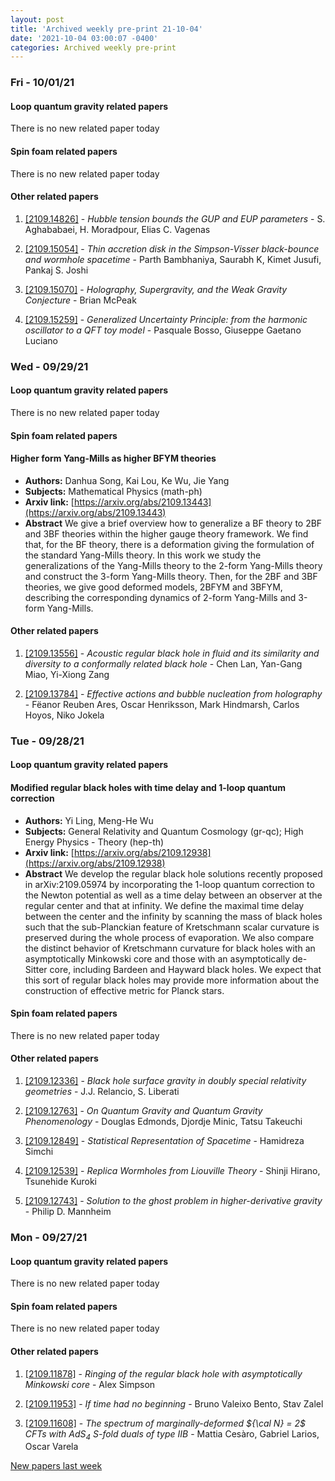 ```yaml
---
layout: post
title: 'Archived weekly pre-print 21-10-04'
date: '2021-10-04 03:00:07 -0400'
categories: Archived weekly pre-print
---
```



### Fri - 10/01/21

#### Loop quantum gravity related papers

There is no new related paper today 

#### Spin foam related papers

There is no new related paper today 



#### Other related papers

1. [[2109.14826]](https://arxiv.org/abs/2109.14826) - *Hubble tension bounds the GUP and EUP parameters* - S. Aghababaei, H. Moradpour, Elias C. Vagenas

1. [[2109.15054]](https://arxiv.org/abs/2109.15054) - *Thin accretion disk in the Simpson-Visser black-bounce and wormhole  spacetime* - Parth Bambhaniya, Saurabh K, Kimet Jusufi, Pankaj S. Joshi

1. [[2109.15070]](https://arxiv.org/abs/2109.15070) - *Holography, Supergravity, and the Weak Gravity Conjecture* - Brian McPeak

1. [[2109.15259]](https://arxiv.org/abs/2109.15259) - *Generalized Uncertainty Principle: from the harmonic oscillator to a QFT  toy model* - Pasquale Bosso, Giuseppe Gaetano Luciano



### Wed - 09/29/21

#### Loop quantum gravity related papers

There is no new related paper today 

#### Spin foam related papers

#### **Higher form Yang-Mills as higher BFYM theories**
 - **Authors:** Danhua Song, Kai Lou, Ke Wu, Jie Yang
 - **Subjects:** Mathematical Physics (math-ph)
 - **Arxiv link:** [https://arxiv.org/abs/2109.13443](https://arxiv.org/abs/2109.13443)
 - **Abstract**
 We give a brief overview how to generalize a BF theory to 2BF and 3BF theories within the higher gauge theory framework. We find that, for the BF theory, there is a deformation giving the formulation of the standard Yang-Mills theory. In this work we study the generalizations of the Yang-Mills theory to the 2-form Yang-Mills theory and construct the 3-form Yang-Mills theory. Then, for the 2BF and 3BF theories, we give good deformed models, 2BFYM and 3BFYM, describing the corresponding dynamics of 2-form Yang-Mills and 3-form Yang-Mills. 



#### Other related papers

1. [[2109.13556]](https://arxiv.org/abs/2109.13556) - *Acoustic regular black hole in fluid and its similarity and diversity to  a conformally related black hole* - Chen Lan, Yan-Gang Miao, Yi-Xiong Zang

1. [[2109.13784]](https://arxiv.org/abs/2109.13784) - *Effective actions and bubble nucleation from holography* - Fëanor Reuben Ares, Oscar Henriksson, Mark Hindmarsh, Carlos Hoyos, Niko Jokela



### Tue - 09/28/21

#### Loop quantum gravity related papers

#### **Modified regular black holes with time delay and 1-loop quantum  correction**
 - **Authors:** Yi Ling, Meng-He Wu
 - **Subjects:** General Relativity and Quantum Cosmology (gr-qc); High Energy Physics - Theory (hep-th)
 - **Arxiv link:** [https://arxiv.org/abs/2109.12938](https://arxiv.org/abs/2109.12938)
 - **Abstract**
 We develop the regular black hole solutions recently proposed in arXiv:2109.05974 by incorporating the 1-loop quantum correction to the Newton potential as well as a time delay between an observer at the regular center and that at infinity. We define the maximal time delay between the center and the infinity by scanning the mass of black holes such that the sub-Planckian feature of Kretschmann scalar curvature is preserved during the whole process of evaporation. We also compare the distinct behavior of Kretschmann curvature for black holes with an asymptotically Minkowski core and those with an asymptotically de-Sitter core, including Bardeen and Hayward black holes. We expect that this sort of regular black holes may provide more information about the construction of effective metric for Planck stars. 

#### Spin foam related papers

There is no new related paper today 



#### Other related papers

1. [[2109.12336]](https://arxiv.org/abs/2109.12336) - *Black hole surface gravity in doubly special relativity geometries* - J.J. Relancio, S. Liberati

1. [[2109.12763]](https://arxiv.org/abs/2109.12763) - *On Quantum Gravity and Quantum Gravity Phenomenology* - Douglas Edmonds, Djordje Minic, Tatsu Takeuchi

1. [[2109.12849]](https://arxiv.org/abs/2109.12849) - *Statistical Representation of Spacetime* - Hamidreza Simchi

1. [[2109.12539]](https://arxiv.org/abs/2109.12539) - *Replica Wormholes from Liouville Theory* - Shinji Hirano, Tsunehide Kuroki

1. [[2109.12743]](https://arxiv.org/abs/2109.12743) - *Solution to the ghost problem in higher-derivative gravity* - Philip D. Mannheim



### Mon - 09/27/21

#### Loop quantum gravity related papers

There is no new related paper today 

#### Spin foam related papers

There is no new related paper today 



#### Other related papers

1. [[2109.11878]](https://arxiv.org/abs/2109.11878) - *Ringing of the regular black hole with asymptotically Minkowski core* - Alex Simpson

1. [[2109.11953]](https://arxiv.org/abs/2109.11953) - *If time had no beginning* - Bruno Valeixo Bento, Stav Zalel

1. [[2109.11608]](https://arxiv.org/abs/2109.11608) - *The spectrum of marginally-deformed ${\cal N} = 2$ CFTs with AdS$_4$  S-fold duals of type IIB* - Mattia Cesàro, Gabriel Larios, Oscar Varela






[New papers last week]({{site.url}}/archived/weekly/pre-print/2021/09/27/archived_weekly_papers.html)